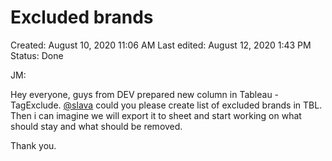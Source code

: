 # Excluded brands

Created: August 10, 2020 11:06 AM
Last edited: August 12, 2020 1:43 PM
Status: Done

JM:

Hey everyone, guys from DEV prepared new column in Tableau - TagExclude. [@slava](https://glami.slack.com/team/UK3G1AEP3) could you please create list of excluded brands in TBL. Then i can imagine we will export it to sheet and start working on what should stay and what should be removed.

Thank you.